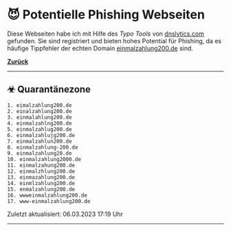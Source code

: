 # 😈 Potentielle Phishing Webseiten

Diese Webseiten habe ich mit Hilfe des *Typo Tools* von [dnslytics.com](https://dnslytics.com/domain-typos) gefunden. Sie sind registriert und bieten hohes Potential für Phishing, da es häufige Tippfehler der echten Domain [einmalzahlung200.de](https://einmalzahlung200.de) sind.

[**Zurück**](/)

---

## ☣ Quarantänezone

```text
1. eimalzahlung200.de
2. einalzahlung200.de
3. einmalahlung200.de
4. einmalzahlng200.de
5. einmalzahlug200.de
6. einmalzahlujg200.de
7. einmalzahlun200.de
8. einmalzahlung-200.de
9. einmalzahlung20.de
10. einmalzahlung2000.de
11. einmalzahung200.de
12. einmalzhlung200.de
13. einmazahlung200.de
14. einmlzahlung200.de
15. enmalzahlung200.de
16. wwweinmalzahlung200.de
17. www-einmalzahlung200.de
```

Zuletzt aktualisiert: 06.03.2023 17:19 Uhr

---
